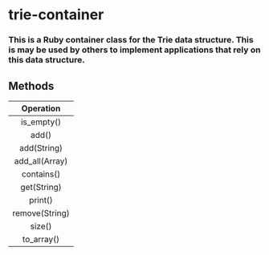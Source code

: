 # trie-container
### This is a Ruby container class for the Trie data structure. This is may be used by others to implement applications that rely on this data structure.

## Methods

Operation |
:----------:|
is_empty()|
add()     |
add(String)|
add_all(Array)|
contains()|
get(String)|
print()|
remove(String)|
size()    |
to_array()|
